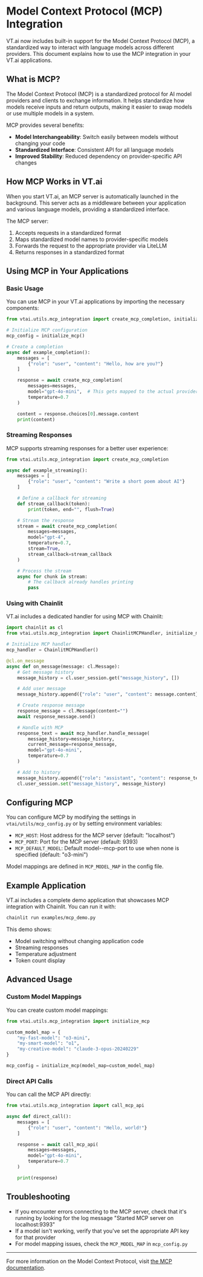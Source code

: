 # Model Context Protocol (MCP) Integration

VT.ai now includes built-in support for the Model Context Protocol (MCP), a standardized way to interact with language models across different providers. This document explains how to use the MCP integration in your VT.ai applications.

## What is MCP?

The Model Context Protocol (MCP) is a standardized protocol for AI model providers and clients to exchange information. It helps standardize how models receive inputs and return outputs, making it easier to swap models or use multiple models in a system.

MCP provides several benefits:

- **Model Interchangeability**: Switch easily between models without changing your code
- **Standardized Interface**: Consistent API for all language models
- **Improved Stability**: Reduced dependency on provider-specific API changes

## How MCP Works in VT.ai

When you start VT.ai, an MCP server is automatically launched in the background. This server acts as a middleware between your application and various language models, providing a standardized interface.

The MCP server:

1. Accepts requests in a standardized format
2. Maps standardized model names to provider-specific models
3. Forwards the request to the appropriate provider via LiteLLM
4. Returns responses in a standardized format

## Using MCP in Your Applications

### Basic Usage

You can use MCP in your VT.ai applications by importing the necessary components:

```python
from vtai.utils.mcp_integration import create_mcp_completion, initialize_mcp

# Initialize MCP configuration
mcp_config = initialize_mcp()

# Create a completion
async def example_completion():
    messages = [
        {"role": "user", "content": "Hello, how are you?"}
    ]

    response = await create_mcp_completion(
        messages=messages,
        model="gpt-4o-mini",  # This gets mapped to the actual provider model
        temperature=0.7
    )

    content = response.choices[0].message.content
    print(content)
```

### Streaming Responses

MCP supports streaming responses for a better user experience:

```python
from vtai.utils.mcp_integration import create_mcp_completion

async def example_streaming():
    messages = [
        {"role": "user", "content": "Write a short poem about AI"}
    ]

    # Define a callback for streaming
    def stream_callback(token):
        print(token, end="", flush=True)

    # Stream the response
    stream = await create_mcp_completion(
        messages=messages,
        model="gpt-4",
        temperature=0.7,
        stream=True,
        stream_callback=stream_callback
    )

    # Process the stream
    async for chunk in stream:
        # The callback already handles printing
        pass
```

### Using with Chainlit

VT.ai includes a dedicated handler for using MCP with Chainlit:

```python
import chainlit as cl
from vtai.utils.mcp_integration import ChainlitMCPHandler, initialize_mcp

# Initialize MCP handler
mcp_handler = ChainlitMCPHandler()

@cl.on_message
async def on_message(message: cl.Message):
    # Get message history
    message_history = cl.user_session.get("message_history", [])

    # Add user message
    message_history.append({"role": "user", "content": message.content})

    # Create response message
    response_message = cl.Message(content="")
    await response_message.send()

    # Handle with MCP
    response_text = await mcp_handler.handle_message(
        message_history=message_history,
        current_message=response_message,
        model="gpt-4o-mini",
        temperature=0.7
    )

    # Add to history
    message_history.append({"role": "assistant", "content": response_text})
    cl.user_session.set("message_history", message_history)
```

## Configuring MCP

You can configure MCP by modifying the settings in `vtai/utils/mcp_config.py` or by setting environment variables:

- `MCP_HOST`: Host address for the MCP server (default: "localhost")
- `MCP_PORT`: Port for the MCP server (default: 9393)
- `MCP_DEFAULT_MODEL`: Default model--mcp-port to use when none is specified (default: "o3-mini")

Model mappings are defined in `MCP_MODEL_MAP` in the config file.

## Example Application

VT.ai includes a complete demo application that showcases MCP integration with Chainlit. You can run it with:

```bash
chainlit run examples/mcp_demo.py
```

This demo shows:

- Model switching without changing application code
- Streaming responses
- Temperature adjustment
- Token count display

## Advanced Usage

### Custom Model Mappings

You can create custom model mappings:

```python
from vtai.utils.mcp_integration import initialize_mcp

custom_model_map = {
    "my-fast-model": "o3-mini",
    "my-smart-model": "o1",
    "my-creative-model": "claude-3-opus-20240229"
}

mcp_config = initialize_mcp(model_map=custom_model_map)
```

### Direct API Calls

You can call the MCP API directly:

```python
from vtai.utils.mcp_integration import call_mcp_api

async def direct_call():
    messages = [
        {"role": "user", "content": "Hello, world!"}
    ]

    response = await call_mcp_api(
        messages=messages,
        model="gpt-4o-mini",
        temperature=0.7
    )

    print(response)
```

## Troubleshooting

- If you encounter errors connecting to the MCP server, check that it's running by looking for the log message "Started MCP server on localhost:9393"
- If a model isn't working, verify that you've set the appropriate API key for that provider
- For model mapping issues, check the `MCP_MODEL_MAP` in `mcp_config.py`

---

For more information on the Model Context Protocol, visit [the MCP documentation](https://github.com/lostinthestack/mcp).
